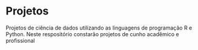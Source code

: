# Projetos
Projetos de ciência de dados utilizando as linguagens de programação R e Python. Neste respositório constarão projetos de cunho acadêmico e profissional
